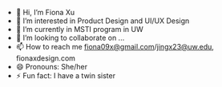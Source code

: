 - 👋 Hi, I’m Fiona Xu
- 👀 I’m interested in Product Design and UI/UX Design
- 🌱 I’m currently in MSTI program in UW
- 💞️ I’m looking to collaborate on ...
- 📫 How to reach me fiona09x@gmail.com/jingx23@uw.edu, fionaxdesign.com
- 😄 Pronouns: She/her
- ⚡ Fun fact: I have a twin sister

<!---
FionaXuDesign/FionaXuDesign is a ✨ special ✨ repository because its `README.md` (this file) appears on your GitHub profile.
You can click the Preview link to take a look at your changes.
--->

